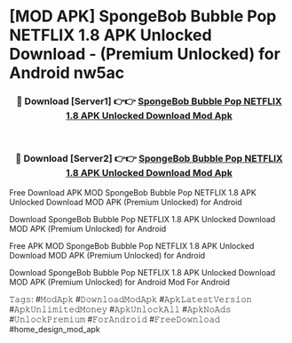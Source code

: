 # [MOD APK] SpongeBob Bubble Pop NETFLIX 1.8 APK Unlocked Download - (Premium Unlocked) for Android nw5ac



<div align="center">
<h3>🔴 Download [Server1] 👉👉 <a href="https://momento.my/?title=SpongeBob_Bubble_Pop_NETFLIX_1.8_APK_Unlocked_Download">SpongeBob Bubble Pop NETFLIX 1.8 APK Unlocked Download Mod Apk</a></h3><br>

<h3>🔴 Download [Server2] 👉👉 <a href="https://momento.my/?title=SpongeBob_Bubble_Pop_NETFLIX_1.8_APK_Unlocked_Download">SpongeBob Bubble Pop NETFLIX 1.8 APK Unlocked Download Mod Apk</a></h3>
</div>



Free Download APK MOD SpongeBob Bubble Pop NETFLIX 1.8 APK Unlocked Download MOD APK (Premium Unlocked) for Android

Download SpongeBob Bubble Pop NETFLIX 1.8 APK Unlocked Download MOD APK (Premium Unlocked) for Android

Free APK MOD SpongeBob Bubble Pop NETFLIX 1.8 APK Unlocked Download MOD APK (Premium Unlocked) for Android

Download SpongeBob Bubble Pop NETFLIX 1.8 APK Unlocked Download MOD APK (Premium Unlocked) for Android Mod For Android

𝚃𝚊𝚐𝚜: #𝙼𝚘𝚍𝙰𝚙𝚔 #𝙳𝚘𝚠𝚗𝚕𝚘𝚊𝚍𝙼𝚘𝚍𝙰𝚙𝚔 #𝙰𝚙𝚔𝙻𝚊𝚝𝚎𝚜𝚝𝚅𝚎𝚛𝚜𝚒𝚘𝚗 #𝙰𝚙𝚔𝚄𝚗𝚕𝚒𝚖𝚒𝚝𝚎𝚍𝙼𝚘𝚗𝚎𝚢 #𝙰𝚙𝚔𝚄𝚗𝚕𝚘𝚌𝚔𝙰𝚕𝚕 #𝙰𝚙𝚔𝙽𝚘𝙰𝚍𝚜 #𝚄𝚗𝚕𝚘𝚌𝚔𝙿𝚛𝚎𝚖𝚒𝚞𝚖 #𝙵𝚘𝚛𝙰𝚗𝚍𝚛𝚘𝚒𝚍 #𝙵𝚛𝚎𝚎𝙳𝚘𝚠𝚗𝚕𝚘𝚊𝚍 #home_design_mod_apk
